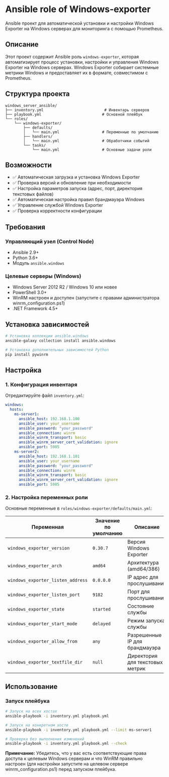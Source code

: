 # Ansible role of Windows-exporter

Ansible проект для автоматической установки и настройки Windows Exporter на Windows серверах для мониторинга с помощью Prometheus.

## Описание

Этот проект содержит Ansible роль `windows-exporter`, которая автоматизирует процесс установки, настройки и управления Windows Exporter на Windows серверах. Windows Exporter собирает системные метрики Windows и предоставляет их в формате, совместимом с Prometheus.

## Структура проекта

```
windows_server_ansible/
├── inventory.yml                           # Инвентарь серверов
├── playbook.yml                           # Основной плейбук
└── roles/
    └── windows-exporter/
        ├── defaults/
        │   └── main.yml                   # Переменные по умолчанию
        ├── handlers/
        │   └── main.yml                   # Обработчики событий
        └── tasks/
            └── main.yml                   # Основные задачи роли
```

## Возможности

- ✅ Автоматическая загрузка и установка Windows Exporter
- ✅ Проверка версий и обновление при необходимости
- ✅ Настройка параметров запуска (адрес, порт, директория текстовых файлов)
- ✅ Автоматическая настройка правил брандмауэра Windows
- ✅ Управление службой Windows Exporter
- ✅ Проверка корректности конфигурации

## Требования

### Управляющий узел (Control Node)

- Ansible 2.9+
- Python 3.6+
- Модуль `ansible.windows`

### Целевые серверы (Windows)

- Windows Server 2012 R2 / Windows 10 или новее
- PowerShell 3.0+
- WinRM настроен и доступен (запустите с правами администратора winrm_configuration.ps1)
- .NET Framework 4.5+

## Установка зависимостей

```bash
# Установка коллекции ansible.windows
ansible-galaxy collection install ansible.windows

# Установка дополнительных зависимостей Python
pip install pywinrm
```

## Настройка

### 1. Конфигурация инвентаря

Отредактируйте файл `inventory.yml`:

```yaml
windows:
  hosts:
    ms-server1:
      ansible_host: 192.168.1.100
      ansible_user: your_username
      ansible_password: "your_password"
      ansible_connection: winrm
      ansible_winrm_transport: basic
      ansible_winrm_server_cert_validation: ignore
      ansible_port: 5985
    ms-server2:
      ansible_host: 192.168.1.101
      ansible_user: your_username
      ansible_password: "your_password"
      ansible_connection: winrm
      ansible_winrm_transport: basic
      ansible_winrm_server_cert_validation: ignore
      ansible_port: 5985
```

### 2. Настройка переменных роли

Основные переменные в `roles/windows-exporter/defaults/main.yml`:

| Переменная | Значение по умолчанию | Описание |
|------------|----------------------|----------|
| `windows_exporter_version` | `0.30.7` | Версия Windows Exporter |
| `windows_exporter_arch` | `amd64` | Архитектура (amd64/386) |
| `windows_exporter_listen_address` | `0.0.0.0` | IP адрес для прослушивания |
| `windows_exporter_listen_port` | `9182` | Порт для прослушивания |
| `windows_exporter_state` | `started` | Состояние службы |
| `windows_exporter_start_mode` | `delayed` | Режим запуска службы |
| `windows_exporter_allow_from` | `any` | Разрешенные IP для брандмауэра |
| `windows_exporter_textfile_dir` | `null` | Директория для текстовых метрик |

## Использование

### Запуск плейбука

```bash
# Запуск на всех хостах
ansible-playbook -i inventory.yml playbook.yml

# Запуск на конкретном хосте
ansible-playbook -i inventory.yml playbook.yml --limit ms-server1

# Проверка без выполнения изменений
ansible-playbook -i inventory.yml playbook.yml --check
```

**Примечание:** Убедитесь, что у вас есть соответствующие права доступа к целевым Windows серверам и что WinRM правильно настроен (для настройки запустите на целевом сервере winrm_configuration.ps1) перед запуском плейбука.

